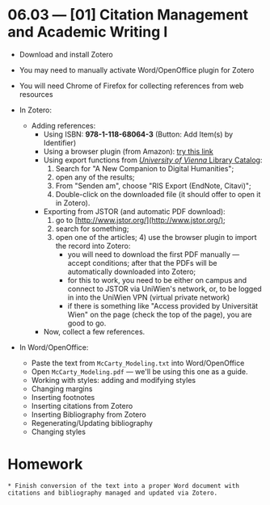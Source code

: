 # 06.03 — [01] Citation Management and Academic Writing I

* Download and install Zotero
* You may need to manually activate Word/OpenOffice plugin for Zotero
* You will need Chrome of Firefox for collecting references from web resources

* In Zotero:
	* Adding references:
		* Using ISBN: **978-1-118-68064-3** (Button: Add Item(s) by Identifier)
		* Using a browser plugin (from Amazon): [try this link](https://www.amazon.com/Companion-Humanities-Blackwell-Companions-Literature/dp/1118680642/ref=sr_1_1?ie=UTF8&qid=1494007367&sr=8-1&keywords=A+Companion+to+Digital+Humanities)
		* Using export functions from [*University of Vienna* Library Catalog](https://usearch.univie.ac.at/primo_library/libweb/action/search.do?vid=UWI&afterTimeout=A19EEEF38BD9EA6A9822996C123F1623&dscnt=1):
			1) Search for "A New Companion to Digital Humanities";
			2) open any of the results;
			3) From "Senden am", choose "RIS Export (EndNote, Citavi)";
			4) Double-click on the downloaded file (it should offer to open it in Zotero).
		* Exporting from JSTOR (and automatic PDF download):
			1) go to [http://www.jstor.org/](http://www.jstor.org/);
			2) search for something;
			3) open one of the articles; 4) use the browser plugin to import the record into Zotero:
				- you will need to download the first PDF manually — accept conditions; after that the PDFs will be automatically downloaded into Zotero;
				- for this to work, you need to be either on campus and connect to JSTOR via UniWien's network, or, to be logged in into the UniWien VPN (virtual private network)
				- if there is something like "Access provided by Universität Wien" on the page (check the top of the page), you are good to go.
		* Now, collect a few references.
* In Word/OpenOffice:
	* Paste the text from `McCarty_Modeling.txt` into Word/OpenOffice
	* Open `McCarty_Modeling.pdf` — we'll be using this one as a guide.
	* Working with styles: adding and modifying styles
	* Changing margins
	* Inserting footnotes
	* Inserting citations from Zotero
	* Inserting Bibliography from Zotero
	* Regenerating/Updating bibliography
	* Changing styles  

# Homework

	* Finish conversion of the text into a proper Word document with citations and bibliography managed and updated via Zotero.